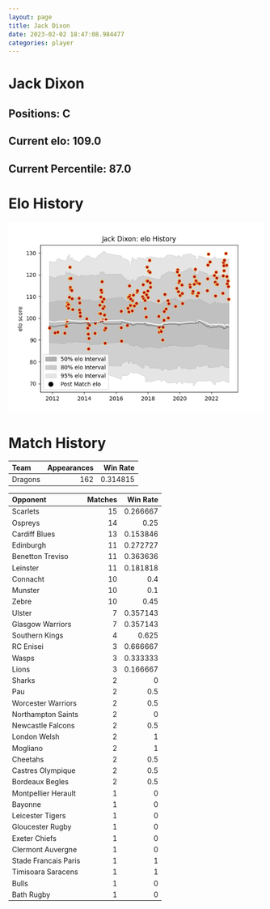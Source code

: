 ```yaml
---  
layout: page  
title: Jack Dixon  
date: 2023-02-02 18:47:08.984477  
categories: player  
---
```

# Jack Dixon

## Positions: C

## Current elo: 109.0

## Current Percentile: 87.0

# Elo History


![elo history](history_JackDixon.png)
# Match History


| Team    |   Appearances |   Win Rate |
|:--------|--------------:|-----------:|
| Dragons |           162 |   0.314815 |

| Opponent             |   Matches |   Win Rate |
|:---------------------|----------:|-----------:|
| Scarlets             |        15 |   0.266667 |
| Ospreys              |        14 |   0.25     |
| Cardiff Blues        |        13 |   0.153846 |
| Edinburgh            |        11 |   0.272727 |
| Benetton Treviso     |        11 |   0.363636 |
| Leinster             |        11 |   0.181818 |
| Connacht             |        10 |   0.4      |
| Munster              |        10 |   0.1      |
| Zebre                |        10 |   0.45     |
| Ulster               |         7 |   0.357143 |
| Glasgow Warriors     |         7 |   0.357143 |
| Southern Kings       |         4 |   0.625    |
| RC Enisei            |         3 |   0.666667 |
| Wasps                |         3 |   0.333333 |
| Lions                |         3 |   0.166667 |
| Sharks               |         2 |   0        |
| Pau                  |         2 |   0.5      |
| Worcester Warriors   |         2 |   0.5      |
| Northampton Saints   |         2 |   0        |
| Newcastle Falcons    |         2 |   0.5      |
| London Welsh         |         2 |   1        |
| Mogliano             |         2 |   1        |
| Cheetahs             |         2 |   0.5      |
| Castres Olympique    |         2 |   0.5      |
| Bordeaux Begles      |         2 |   0.5      |
| Montpellier Herault  |         1 |   0        |
| Bayonne              |         1 |   0        |
| Leicester Tigers     |         1 |   0        |
| Gloucester Rugby     |         1 |   0        |
| Exeter Chiefs        |         1 |   0        |
| Clermont Auvergne    |         1 |   0        |
| Stade Francais Paris |         1 |   1        |
| Timisoara Saracens   |         1 |   1        |
| Bulls                |         1 |   0        |
| Bath Rugby           |         1 |   0        |